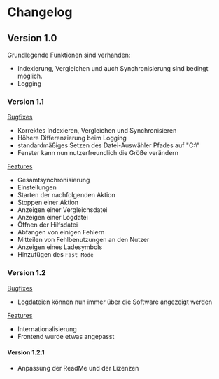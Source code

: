 # Changelog
## Version 1.0
Grundlegende Funktionen sind verhanden:
- Indexierung, Vergleichen und auch Synchronisierung sind bedingt möglich.
- Logging

### Version 1.1

<u>Bugfixes</u>
- Korrektes Indexieren, Vergleichen und Synchronisieren
- Höhere Differenzierung beim Logging 
- standardmäßiges Setzen des Datei-Auswähler Pfades auf "C:\\"
- Fenster kann nun nutzerfreundlich die Größe verändern

<u>Features</u>
- Gesamtsynchronisierung
- Einstellungen
- Starten der nachfolgenden Aktion
- Stoppen einer Aktion
- Anzeigen einer Vergleichsdatei
- Anzeigen einer Logdatei
- Öffnen der Hilfsdatei
- Abfangen von einigen Fehlern
- Mitteilen von Fehlbenutzungen an den Nutzer
- Anzeigen eines Ladesymbols
- Hinzufügen des `Fast Mode`

### Version 1.2

<u>Bugfixes</u>
- Logdateien können nun immer über die Software angezeigt werden

<u>Features</u>
- Internationalisierung
- Frontend wurde etwas angepasst


#### Version 1.2.1

- Anpassung der ReadMe und der Lizenzen
